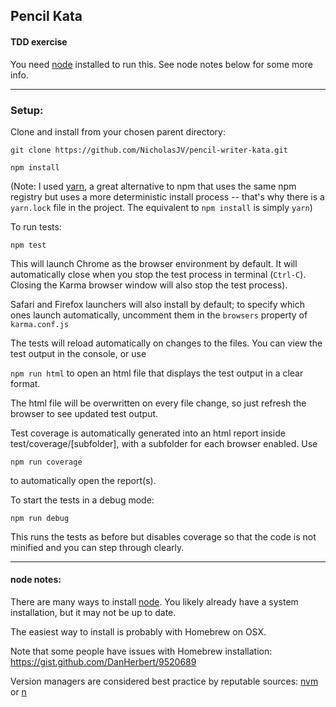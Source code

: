 ## Pencil Kata
#### TDD exercise

You need [node](https://nodejs.org/en/) installed to run this. See node notes below for some more info.

-----

### Setup:
Clone and install from your chosen parent directory:

`git clone https://github.com/NicholasJV/pencil-writer-kata.git`

`npm install`

(Note: I used [yarn](https://yarnpkg.com/en/), a great alternative to npm that uses the same npm registry but uses a more deterministic install process -- that's why there is a `yarn.lock` file in the project. The equivalent to `npm install` is simply `yarn`)

To run tests:

`npm test`

This will launch Chrome as the browser environment by default. It will automatically close when you stop the test process in terminal (`Ctrl-C`). Closing the Karma browser window will also stop the test process).  

Safari and Firefox launchers will also install by default; to specify which ones launch automatically, uncomment them in the `browsers` property of `karma.conf.js`

The tests will reload automatically on changes to the files. You can view the test output in the console, or use

`npm run html` to open an html file that displays the test output in a clear format.

The html file will be overwritten on every file change, so just refresh the browser to see updated test output.

Test coverage is automatically generated into an html report inside test/coverage/[subfolder], with a subfolder for each browser enabled. Use

`npm run coverage`

to automatically open the report(s).

To start the tests in a debug mode:

`npm run debug`

This runs the tests as before but disables coverage so that the code is not minified and you can step through clearly.

-----

#### node notes:
There are many ways to install [node](https://nodejs.org/en/). You likely already have a system installation, but it may not be up to date.

The easiest way to install is probably with Homebrew on OSX.

Note that some people have issues with Homebrew installation: https://gist.github.com/DanHerbert/9520689

Version managers are considered best practice by reputable sources: [nvm](https://github.com/creationix/nvm/) or [n](https://www.npmjs.com/package/n2)
